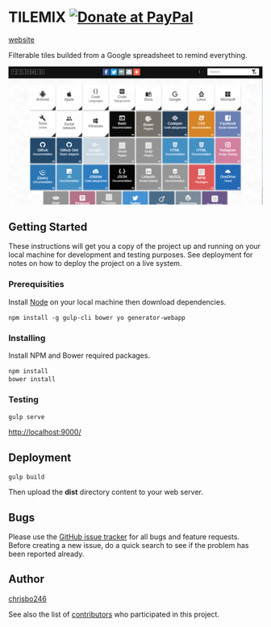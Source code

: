 # TILEMIX <!--[![Build Status](https://secure.travis-ci.org/chrisbo246/tilemix.svg?branch=master)](http://travis-ci.org/chrisbo246/tilemix) [![Coverage Status](https://coveralls.io/repos/chrisbo246/tilemix/badge.png?branch=master)](https://coveralls.io/r/chrisbo246/tilemix?branch=master) -->[![Donate at PayPal](https://img.shields.io/badge/paypal-donate-green.svg?style=flat)](paypal.me/chrisbo1975)

[website](http://chrisbo246.github.io/tilemix/)

Filterable tiles builded from a Google spreadsheet to remind everything.

![TILEMIX](screenshot.png)


## Getting Started

These instructions will get you a copy of the project up and running on your local machine for development and testing purposes. See deployment for notes on how to deploy the project on a live system.

### Prerequisities

Install [Node](https://nodejs.org/en/download/) on your local machine then download dependencies.

```
npm install -g gulp-cli bower yo generator-webapp
```

### Installing

Install NPM and Bower required packages.

```
npm install
bower install
```

### Testing

```
gulp serve
```

[http://localhost:9000/](http://localhost:9000/)

## Deployment

```
gulp build
```

Then upload the **dist** directory content to your web server.

<!--
## Contributing

Please read [CONTRIBUTING.md](CONTRIBUTING.md) for details on our code of conduct, and the process for submitting pull requests to us.
-->

## Bugs

Please use the [GitHub issue tracker](https://github.com/chrisbo246/tilemix/issues) for all bugs and feature requests. Before creating a new issue, do a quick search to see if the problem has been reported already.

## Author

[chrisbo246](https://github.com/chrisbo246)

See also the list of [contributors](https://github.com/chrisbo246/tilemix/contributors) who participated in this project.

<!--
## License

This project is licensed under the MIT License - see the [LICENSE.md](LICENSE.md) file for details
-->
